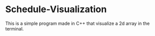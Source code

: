 # Schedule-Visualization
This is a simple program made in C++ that visualize a 2d array in the terminal.
